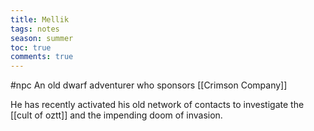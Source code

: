 ---title: Melliktags: notesseason: summertoc: truecomments: true---
#npc
An old dwarf adventurer who sponsors [[Crimson Company]]

He has recently activated his old network of contacts to investigate the [[cult of oztt]] and the impending doom of invasion.
